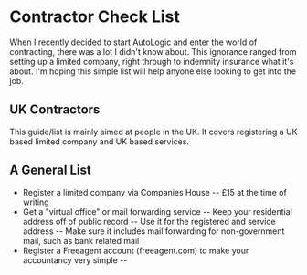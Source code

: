 # Contractor Check List
When I recently decided to start AutoLogic and enter the world of contracting, there was a lot I didn't know about. This ignorance ranged from setting up a limited company, right through to indemnity insurance what it's about. I'm hoping this simple list will help anyone else looking to get into the job.

## UK Contractors
This guide/list is mainly aimed at people in the UK. It covers registering a UK based limited company and UK based services. 

## A General List

- Register a limited company via Companies House
-- £15 at the time of writing
- Get a "virtual office" or mail forwarding service
-- Keep your residential address off of public record
-- Use it for the registered and service address
-- Make sure it includes mail forwarding for non-government mail, such as bank related mail
- Register a Freeagent account (freeagent.com) to make your accountancy very simple
-- <code>

